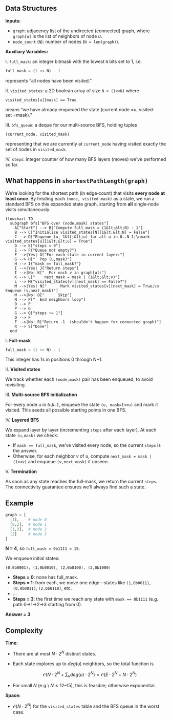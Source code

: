 ## Data Structures

**Inputs:**  

- `graph`: adjacency list of the undirected (connected) graph, where `graph[u]` is the list of neighbors of node _u_.  
- `node_count` (`N`): number of nodes (`N = len(graph)`).

**Auxiliary Variables:**

I. `full_mask`: an integer bitmask with the lowest `N` bits set to 1, i.e.

```python
full_mask = (1 << N) - 1
```

represents “all nodes have been visited.”

II. `visited_states`: a 2D boolean array of size `N × (1<<N)` where

```
visited_states[u][mask] == True
```

means “we have already enqueued the state (current node =u, visited‐set =mask).”

III. `bfs_queue`: a deque for our multi‐source BFS, holding tuples

```
(current_node, visited_mask)
```
representing that we are currently at `current_node` having visited exactly the set of nodes in `visited_mask`.

IV. `steps`: integer counter of how many BFS layers (moves) we’ve performed so far.

## What happens in `shortestPathLength(graph)`

We’re looking for the shortest path (in edge‐count) that visits **every node at least once**.  By treating each `(node, visited_mask)` as a state, we run a standard BFS on this expanded state graph, starting from **all** single‐node visits simultaneously.

```mermaid
flowchart TD
  subgraph bfs["BFS over (node,mask) states"]
    A["Start"] --> B["Compute full_mask = (1&lt;&lt;N) - 1"]
    B --> C["Initialize visited_states[N][1&lt;&lt;N] = False"]
    C --> D["Enqueue (u, 1&lt;&lt;u) for all u in 0..N-1;\nmark visited_states[u][1&lt;&lt;u] = True"]
    D --> E["steps = 0"]
    E --> F{"Queue not empty?"}
    F -->|Yes| G["For each state in current layer:"]
    G --> H["  Pop (u,mask)"]
    H --> I{"mask == full_mask?"}
    I -->|Yes| J["Return steps"]
    I -->|No| K["  For each v in graph[u]:"]
    K --> L["    next_mask = mask | (1&lt;&lt;v)"]
    L --> M{"visited_states[v][next_mask] == False?"}
    M -->|Yes| N["      Mark visited_states[v][next_mask] = True;\n      Enqueue (v,next_mask)"]
    M -->|No| O["      Skip"]
    N --> P["  End neighbors loop"]
    O --> P
    P --> G
    G --> Q["steps += 1"]
    Q --> F
    F -->|No| R["Return -1  (shouldn't happen for connected graph)"]
    R --> S["Done"]
  end
```

I. **Full‐mask**  

```python
full_mask = (1 << N) - 1
```

This integer has 1s in positions 0 through N−1.

II. **Visited states**  

We track whether each `(node,mask)` pair has been enqueued, to avoid revisiting.  

III. **Multi‐source BFS initialization**  

For every node _u_ in `0…N−1`, enqueue the state `(u, mask=1<<u)` and mark it visited.  This seeds all possible starting points in one BFS.

IV. **Layered BFS**  

We expand layer by layer (incrementing `steps` after each layer).  At each state `(u,mask)` we check:

- If `mask == full_mask`, we’ve visited every node, so the current `steps` is the answer.
- Otherwise, for each neighbor _v_ of _u_, compute `next_mask = mask | (1<<v)` and enqueue `(v,next_mask)` if unseen.

V. **Termination**  

As soon as any state reaches the full‐mask, we return the current `steps`.  The connectivity guarantee ensures we’ll always find such a state.

## Example

```python
graph = [
  [1],    # node 0
  [0,2],  # node 1
  [1,3],  # node 2
  [2]     # node 3
]
```

**N = 4**, so `full_mask = 0b1111 = 15`.  

We enqueue initial states:  

```
(0,0b0001), (1,0b0010), (2,0b0100), (3,0b1000)
```

- **Steps = 0**: none has full_mask.  
- **Steps = 1**: from each, we move one edge—states like `(1,0b0011)`, `(0,0b0011)`, `(2,0b0110)`, etc.  
- …  
- **Steps = 3**: the first time we reach any state with `mask == 0b1111` (e.g. path 0→1→2→3 starting from 0).  

**Answer = 3**

## Complexity

**Time:**

- There are at most $N \cdot 2^N$ distinct states.  
- Each state explores up to $deg(u)$ neighbors, so the total function is

  $$\mathcal{O}\bigl(N\cdot 2^N + \sum_u deg(u)\cdot 2^N\bigr)
    =\mathcal{O}\bigl(E\cdot 2^N + N\cdot 2^N\bigr)$$

- For small $N$ (e.g.\ $N \le 12 – 15$), this is feasible; otherwise exponential.

**Space:**  

- $\mathcal{O}(N \cdot 2^N)$ for the `visited_states` table and the BFS queue in the worst case.

